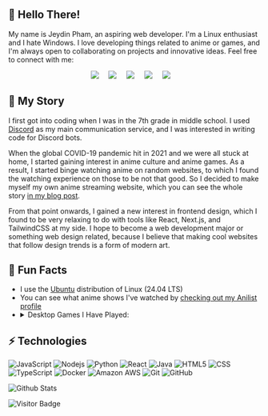 ## 👋 Hello There!

My name is Jeydin Pham, an aspiring web developer. I'm a Linux enthusiast and I hate Windows. I love developing things related to anime or games, and I'm always open to collaborating on projects and innovative ideas. Feel free to connect with me:

<p align="center">
  <a href="mailto:jeydin@j21.dev?subject=Hello%20there!"><img src="https://img.shields.io/badge/gmail-%23D14836.svg?&style=for-the-badge&logo=gmail&logoColor=white" /></a>&nbsp;&nbsp;&nbsp;&nbsp;
  <a href="https://discord.com/users/690677631720357979"><img src="https://img.shields.io/badge/discord-%233B5998.svg?&style=for-the-badge&logo=discord&logoColor=white" /></a>&nbsp;&nbsp;&nbsp;&nbsp;
  <a href="https://www.instagram.com/jeydin21/"><img src="https://img.shields.io/badge/instagram-%23dc2743.svg?&style=for-the-badge&logo=instagram&logoColor=white" /></a>&nbsp;&nbsp;&nbsp;&nbsp;
  <a href="https://www.linkedin.com/in/jeydinpham/"><img src="https://img.shields.io/badge/linkedin-%230077B5.svg?&style=for-the-badge&logo=linkedin&logoColor=white" /></a>&nbsp;&nbsp;&nbsp;&nbsp;
  <a href="https://twitter.com/jeydin21"><img src="https://img.shields.io/badge/twitter-%231DA1F2.svg?&style=for-the-badge&logo=twitter&logoColor=white" /></a>&nbsp;&nbsp;&nbsp;&nbsp;
</p>

## 📖 My Story
I first got into coding when I was in the 7th grade in middle school. I used [Discord](https://discord.com) as my main communication service, and I was interested in writing code for Discord bots. 

When the global COVID-19 pandemic hit in 2021 and we were all stuck at home, I started gaining interest in anime culture and anime games. As a result, I started binge watching anime on random websites, to which I found the watching experience on those to be not that good. So I decided to make myself my own anime streaming website, which you can see the whole story [in my blog post](https://blog.j21.dev/projects/munchyroll). 

From that point onwards, I gained a new interest in frontend design, which I found to be very relaxing to do with tools like React, Next.js, and TailwindCSS at my side. I hope to become a web development major or something web design related, because I believe that making cool websites that follow design trends is a form of modern art.

## 🤗 Fun Facts
- I use the [Ubuntu](https://ubuntu.com/desktop) distribution of Linux (24.04 LTS)
- You can see what anime shows I've watched by [checking out my Anilist profile](https://anilist.co/user/Jeydin21/)
- <details><summary>Desktop Games I Have Played:</summary><br>
  - Genshin Impact<br>
  - Honkai: Star Rail<br>
  - Honkai Impact 3rd<br>
  - Blue Archive<br>
  - Tetr.io<br>
  - Krunker.io<br>
  <br>
  Yes, I can play these just fine on Linux, even better than Windows since there's no extra bloatware using my resources

## ⚡ Technologies

![JavaScript](https://img.shields.io/badge/-JavaScript-black?style=flat-square&logo=javascript)
![Nodejs](https://img.shields.io/badge/-Nodejs-black?style=flat-square&logo=Node.js)
![Python](https://img.shields.io/badge/-Python-black?style=flat-square&logo=Python)
![React](https://img.shields.io/badge/-React-black?style=flat-square&logo=react)
![Java](https://img.shields.io/badge/-Java-black?style=flat-square&logo=java)
![HTML5](https://img.shields.io/badge/-HTML-black?style=flat-square&logo=html5&logoColor=white)
![CSS](https://img.shields.io/badge/-CSS-black?style=flat-square&logo=css3)
![TypeScript](https://img.shields.io/badge/-TypeScript-black?style=flat-square&logo=typescript)
![Docker](https://img.shields.io/badge/-Docker-black?style=flat-square&logo=docker)
![Amazon AWS](https://img.shields.io/badge/Amazon%20AWS-black?style=flat-square&logo=amazon-aws)
![Git](https://img.shields.io/badge/-Git-black?style=flat-square&logo=git)
![GitHub](https://img.shields.io/badge/-GitHub-black?style=flat-square&logo=github)

![Github Stats](https://github-readme-stats.vercel.app/api?username=jeydin21&count_private=true&show_icons=true&include_all_commits=true&theme=catppuccin_mocha&locale=en)

![Visitor Badge](https://komarev.com/ghpvc/?username=jeydin21&label=Profile%20Views&color=0e75b6&style=flat)
